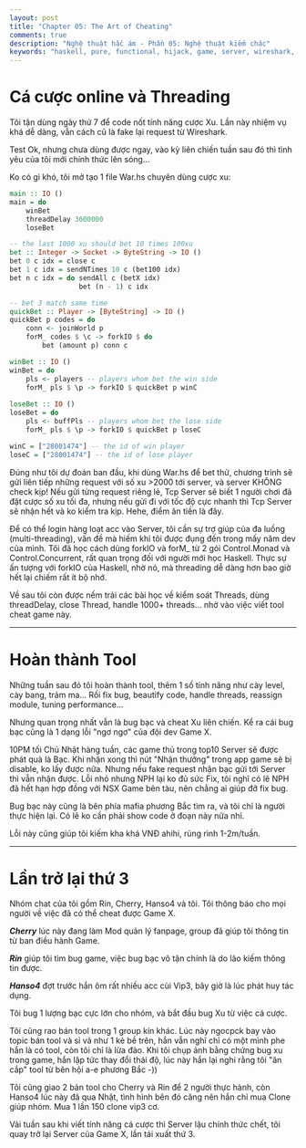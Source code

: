 ```yaml
---
layout: post
title: "Chapter 05: The Art of Cheating"
comments: true
description: "Nghệ thuật hắc ám - Phần 05: Nghệ thuật kiếm chác"
keywords: "haskell, pure, functional, hijack, game, server, wireshark, tcp, packet, filter, network, injector"
---
```


# Cá cược online và Threading

Tôi tận dùng ngày thứ 7 để code nốt tính năng cược Xu. Lần này nhiệm vụ khá dễ dàng, vẫn cách cũ là fake lại request từ Wireshark.

Test Ok, nhưng chưa dùng được ngay, vào kỳ liên chiến tuần sau đó thì tình yêu của tôi mới chính thức lên sóng...

Ko có gì khó, tôi mở tạo 1 file War.hs chuyên dùng cược xu:

```haskell
main :: IO ()
main = do 
    winBet
    threadDelay 3600000
    loseBet

-- the last 1000 xu should bet 10 times 100xu
bet :: Integer -> Socket -> ByteString -> IO ()
bet 0 c idx = close c
bet 1 c idx = sendNTimes 10 c (bet100 idx)
bet n c idx = do sendAll c (betX idx)
                 bet (n - 1) c idx

-- bet 3 match same time
quickBet :: Player -> [ByteString] -> IO ()                  
quickBet p codes = do
    conn <- joinWorld p
    forM_ codes $ \c -> forkIO $ do
        bet (amount p) conn c

winBet :: IO ()
winBet = do
    pls <- players -- players whom bet the win side
    forM_ pls $ \p -> forkIO $ quickBet p winC
                  
loseBet :: IO ()
loseBet = do 
    pls <- buffPls -- players whom bet the lose side
    forM_ pls $ \p -> forkIO $ quickBet p loseC                 

winC = ["28001474"] -- the id of win player
loseC = ["28001474"] -- the id of lose player
```

Đúng như tôi dự đoán ban đầu, khi dùng War.hs để bet thử, chương trình sẽ gửi liên tiếp những request với số xu >2000 tới server, và server KHÔNG check kịp!
Nếu gửi từng request riêng lẻ, Tcp Server sẽ biết 1 người chơi đã đặt cược số xu tối đa, nhưng nếu gửi đi với tốc độ cực nhanh thì Tcp Server sẽ nhận hết và ko kiểm tra kịp. Hehe, điểm ăn tiền là đây.

Để có thể login hàng loạt acc vào Server, tôi cần sự trợ giúp của đa luồng (multi-threading), vấn đề mà hiếm khi tôi được đụng đến trong mấy năm dev của mình. Tôi đã học cách dùng forkIO và forM_ từ 2 gói Control.Monad và Control.Concurrent, rất quan trọng đối với người mới học Haskell. Thực sự ấn tượng với forkIO của Haskell, nhờ nó, mà threading dễ dàng hơn bao giờ hết lại chiếm rất ít bộ nhớ.

Về sau tôi còn được nếm trải các bài học về kiểm soát Threads, dùng threadDelay, close Thread, handle 1000+ threads... nhờ vào việc viết tool cheat game này.

---

# Hoàn thành Tool

Những tuần sau đó tôi hoàn thành tool, thêm 1 số tính năng như cày level, cày bang, trảm ma... Rồi fix bug, beautify code, handle threads, reassign module, tuning performance...

Nhưng quan trọng nhất vẫn là bug bạc và cheat Xu liên chiến. Kể ra cái bug bạc cũng là 1 dạng lỗi "ngơ ngơ" của đội dev Game X.

10PM tối Chủ Nhật hàng tuần, các game thủ trong top10 Server sẽ được phát quà là Bạc. Khi nhận xong thì nút "Nhận thưởng" trong app game sẽ bị disable, ko lấy được nữa. Nhưng nếu fake request nhận bạc gửi tới Server thì vẫn nhận được. Lỗi nhỏ nhưng NPH lại ko đủ sức Fix, tôi nghĩ có lẽ NPH đã hết hạn hợp đồng với NSX Game bên tàu, nên chẳng ai giúp đỡ fix bug.

Bug bạc này cũng là bên phía mafia phương Bắc tìm ra, và tôi chỉ là người thực hiện lại. Có lẽ ko cần phải show code ở đoạn này nữa nhỉ.

Lỗi này cũng giúp tôi kiếm kha khá VNĐ ahihi, rủng rình 1-2m/tuần.

---

# Lần trở lại thứ 3

Nhóm chat của tôi gồm Rin, Cherry, Hanso4 và tôi. Tôi thông báo cho mọi người về việc đã có thể cheat được Game X.

***Cherry*** lúc này đang làm Mod quản lý fanpage, group đã giúp tôi thông tin từ ban điều hành Game.

***Rin*** giúp tôi tìm bug game, việc bug bạc vô tận chính là do lão kiếm thông tin được.

***Hanso4*** đợt trước hắn ôm rất nhiều acc cùi Vip3, bây giờ là lúc phát huy tác dụng.

Tôi bug 1 lượng bạc cực lớn cho nhóm, và bắt đầu bug Xu từ việc cá cược.

Tôi cũng rao bán tool trong 1 group kín khác. Lúc này ngocpck bay vào topic bán tool và sỉ vả như 1 kẻ bề trên, hắn vẫn nghĩ chỉ có một mình phe hắn là có tool, còn tôi chỉ là lừa đảo. Khi tôi chụp ảnh bằng chứng bug xu trong game, hắn lập tức thay đổi thái độ, lúc này hắn lại nghi rằng tôi "ăn cắp" tool từ bên hội a-e phương Bắc -))

Tôi cũng giao 2 bản tool cho Cherry và Rin để 2 người thực hành, còn Hanso4 lúc này đã qua Nhật, tình hình bên đó căng nên hắn chỉ mua Clone giúp nhóm. Mua 1 lần 150 clone vip3 cơ.

Vài tuần sau khi viết tính năng cá cược thì Server lậu chính thức chết, tôi quay trở lại Server của Game X, lần tái xuất thứ 3.